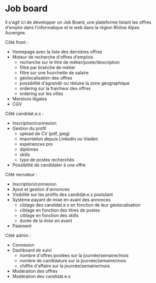 # Job board

Il s'agit ici de développer un Job Board, une plateforme listant 
les offres d'emploi dans l'informatique et le web dans la région Rhône Alpes Auvergne.

Côté front :
- Homepage avec la liste des dernières offres
- Moteur de recherche d'offres d'emplois
    - recherche sur le titre de métier/poste/description
    - filtre par branche de métier
    - filtre sur une fourchette de salaire
    - géolocalisation des offres
    - possibilité d'agrandir ou réduire la zone géographique
    - ordering sur la fraicheur des offres
    - ordering sur les villes
- Mentions légales
- CGV

Côté candidat.e.s :
- Inscription/connexion
- Gestion du profil
    - upload de CV (pdf, jpeg)
    - importation depuis Linkedin ou Viadeo
    - expériences pro
    - diplômes
    - skills
    - type de postes recherchés
- Possibilité de candidater à une offre

Côté recruteur :
- Inscription/connexion
- Ajout et gestion d'annonces
- Visibilité sur les profils des candidat.e.s postulant
- Système payant de mise en avant des annonces
    - ciblage des candidat.e.s en fonction de leur géolocalisation
    - ciblage en fonction des titres de postes
    - ciblage en fonction des skills
    - durée de la mise en avant
- Paiement

Côté admin :
- Connexion
- Dashboard de suivi
    - nombre d'offres postées sur la journée/semaine/mois
    - nombre de candidature sur la journée/semaine/mois
    - chiffre d'affaire sur la journée/semaine/mois
- Modération des offres
- Modération des candidat.e.s